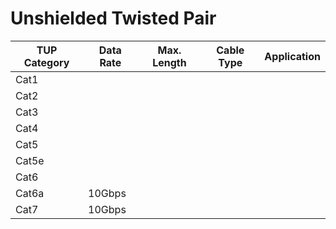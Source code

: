 # Unshielded Twisted Pair

| TUP Category | Data Rate | Max. Length | Cable Type | Application |
| ------------ | --------- | ----------- | ---------- | ----------- |
| Cat1         |           |             |            |             |
| Cat2         |           |             |            |             |
| Cat3         |           |             |            |             |
| Cat4         |           |             |            |             |
| Cat5         |           |             |            |             |
| Cat5e        |           |             |            |             |
| Cat6         |           |             |            |             |
| Cat6a        | 10Gbps    |             |            |             |
| Cat7         | 10Gbps    |             |            |             |
